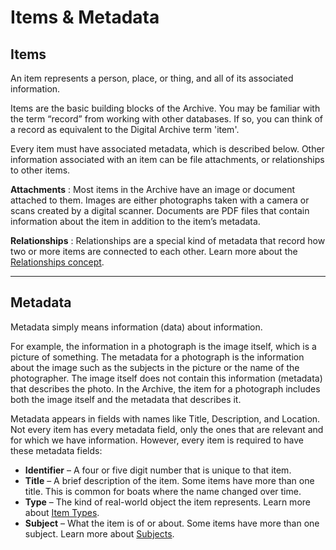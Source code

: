 # Items & Metadata

## Items

An item represents a person, place, or thing, and all of its associated information.

Items are the basic building blocks of the Archive. You may be familiar with the term “record” from working with other databases. If so, you can think of a record as equivalent to the Digital Archive term 'item'.

Every item must have associated metadata, which is described below. Other information associated with an item can be file attachments, or relationships to other items.


**Attachments**
:   Most items in the Archive have an image or document attached to them. Images are either photographs taken with a camera or scans created by a digital scanner. Documents are PDF files that contain information about the item in addition to the item’s metadata.

**Relationships**
:   Relationships are a special kind of metadata that record how two or more items are connected to each other. Learn more about the [Relationships concept](../relationships/#relationships). 

---

## Metadata

Metadata simply means information (data) about information. 

For example, the information in a photograph is the image itself, which is a picture of something. The metadata for a photograph is the information about the image such as the subjects in the picture or the name of the photographer. The image itself does not contain this information (metadata) that describes the photo. In the Archive, the item for a photograph includes both the image itself and the metadata that describes it.


Metadata appears in fields with names like Title, Description, and Location. Not every item has every metadata field, only the ones that are relevant and for which we have information. However, every item is required to have these metadata fields:

-   **Identifier** – A four or five digit number that is unique to that item.
-   **Title** – A brief description of the item. Some items have more than one title.
    This is common for boats where the name changed over time.
-   **Type** – The kind of real-world object the item represents. Learn more about [Item Types](../types/#types).
-   **Subject** – What the item is of or about. Some items have more than one subject. Learn more about [Subjects](../subjects/#subjects).

